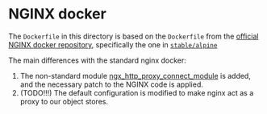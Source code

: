 NGINX docker
============

The `Dockerfile` in this directory is based on the `Dockerfile` from the [official NGINX docker repository](https://github.com/nginxinc/docker-nginx), specifically the one in [`stable/alpine`](https://github.com/nginxinc/docker-nginx/blob/master/stable/alpine/Dockerfile)

The main differences with the standard nginx docker:

1.  The non-standard module [ngx_http_proxy_connect_module](https://github.com/chobits/ngx_http_proxy_connect_module) is added, and the necessary patch to the NGINX code is applied.
2.  (TODO!!!) The default configuration is modified to make nginx act as a proxy to our object stores.
